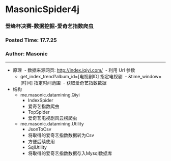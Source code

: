 # MasonicSpider4j
### 登峰杯决赛-数据挖掘-爱奇艺指数爬虫
### Posted Time: 17.7.25
### Author: Masonic
----
- 原理
  - 数据来源网页: http://index.iqiyi.com/
  - 利用 Url 参数
  - get_index_trend?album_id=[电视剧ID] 指定电视剧
  - &time_window=[时间] 指定时间范围
  - 获取爱奇艺指数数据
- 结构
  - me.masonic.datamining.Qiyi
    - IndexSpider
    - 爱奇艺指数爬虫
    - TopSpider
    - 爱奇艺电视剧风云榜爬虫
  - me.masonic.datamining.Utility
    - JsonToCsv
    - 将取得的爱奇艺指数数据转为Csv
    - 方便后续使用
    - SqlUtility
    - 将取得的爱奇艺指数数据存入Mysql数据库
